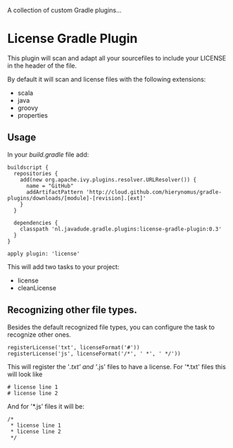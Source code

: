 A collection of custom Gradle plugins...

# License Gradle Plugin
This plugin will scan and adapt all your sourcefiles to include your LICENSE in the header of the file.

By default it will scan and license files with the following extensions:

* scala
* java
* groovy
* properties

## Usage
In your _build.gradle_ file add:

	buildscript {
	  repositories {
	    add(new org.apache.ivy.plugins.resolver.URLResolver()) {
	      name = "GitHub"
	      addArtifactPattern 'http://cloud.github.com/hierynomus/gradle-plugins/downloads/[module]-[revision].[ext]'
	    }
	  }
	
	  dependencies {
	    classpath 'nl.javadude.gradle.plugins:license-gradle-plugin:0.3'
	  }
	}

	apply plugin: 'license'

This will add two tasks to your project:
- license
- cleanLicense

## Recognizing other file types.
Besides the default recognized file types, you can configure the task to recognize other ones.

    registerLicense('txt', licenseFormat('#'))
    registerLicense('js', licenseFormat('/*', ' *', ' */'))

This will register the '*.txt' and '*.js' files to have a license. For '*.txt' files this will look like

    # license line 1
    # license line 2

And for '*.js' files it will be:

    /*
     * license line 1
     * license line 2
     */
